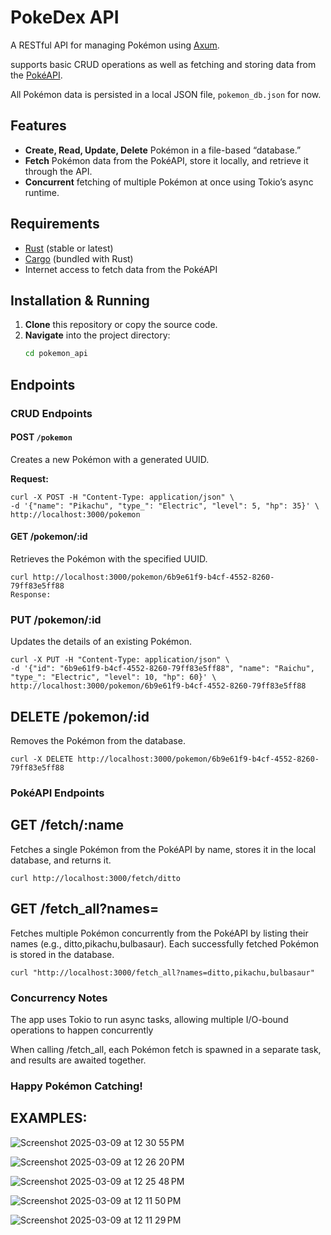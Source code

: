 # PokeDex API

A RESTful API for managing Pokémon using [Axum](https://github.com/tokio-rs/axum). 

supports basic CRUD operations as well as fetching and storing data from the [PokéAPI](https://pokeapi.co/). 

All Pokémon data is persisted in a local JSON file, `pokemon_db.json` for now.

## Features
- **Create, Read, Update, Delete** Pokémon in a file-based “database.”
- **Fetch** Pokémon data from the PokéAPI, store it locally, and retrieve it through the API.
- **Concurrent** fetching of multiple Pokémon at once using Tokio’s async runtime.

## Requirements
- [Rust](https://www.rust-lang.org/tools/install) (stable or latest)
- [Cargo](https://doc.rust-lang.org/cargo/) (bundled with Rust)
- Internet access to fetch data from the PokéAPI

## Installation & Running
1. **Clone** this repository or copy the source code.
2. **Navigate** into the project directory:
   ```bash
   cd pokemon_api


## Endpoints

### CRUD Endpoints

#### POST `/pokemon`

Creates a new Pokémon with a generated UUID.

**Request:**

```
curl -X POST -H "Content-Type: application/json" \
-d '{"name": "Pikachu", "type_": "Electric", "level": 5, "hp": 35}' \
http://localhost:3000/pokemon
```

#### GET /pokemon/:id
Retrieves the Pokémon with the specified UUID.

```
curl http://localhost:3000/pokemon/6b9e61f9-b4cf-4552-8260-79ff83e5ff88
Response:
```

### PUT /pokemon/:id
Updates the details of an existing Pokémon.

```
curl -X PUT -H "Content-Type: application/json" \
-d '{"id": "6b9e61f9-b4cf-4552-8260-79ff83e5ff88", "name": "Raichu", "type_": "Electric", "level": 10, "hp": 60}' \
http://localhost:3000/pokemon/6b9e61f9-b4cf-4552-8260-79ff83e5ff88
```

## DELETE /pokemon/:id
Removes the Pokémon from the database.

```
curl -X DELETE http://localhost:3000/pokemon/6b9e61f9-b4cf-4552-8260-79ff83e5ff88
```

### PokéAPI Endpoints

## GET /fetch/:name
Fetches a single Pokémon from the PokéAPI by name, stores it in the local database, and returns it.

```
curl http://localhost:3000/fetch/ditto
```


## GET /fetch_all?names=<comma-separated-names>

Fetches multiple Pokémon concurrently from the PokéAPI by listing their names (e.g., ditto,pikachu,bulbasaur). 
Each successfully fetched Pokémon is stored in the database.

```
curl "http://localhost:3000/fetch_all?names=ditto,pikachu,bulbasaur"
```


### Concurrency Notes
The app uses Tokio to run async tasks, allowing multiple I/O-bound operations to happen concurrently

When calling /fetch_all, each Pokémon fetch is spawned in a separate task, and results are awaited together.


### Happy Pokémon Catching!



## EXAMPLES:
![Screenshot 2025-03-09 at 12 30 55 PM](https://github.com/user-attachments/assets/7dca5acd-61e2-4ce2-b225-4487079a6f72)

![Screenshot 2025-03-09 at 12 26 20 PM](https://github.com/user-attachments/assets/00234f94-b0a8-441c-97b9-091ca8e66cbf)

![Screenshot 2025-03-09 at 12 25 48 PM](https://github.com/user-attachments/assets/bfc1ba5d-6042-43b0-bcd6-c1c87443d0b8)

![Screenshot 2025-03-09 at 12 11 50 PM](https://github.com/user-attachments/assets/2ff64eaf-e1e6-4f3f-bfcf-2c6edf51560b)

![Screenshot 2025-03-09 at 12 11 29 PM](https://github.com/user-attachments/assets/51423549-9b6d-4a89-920c-1bb2bec98994)







